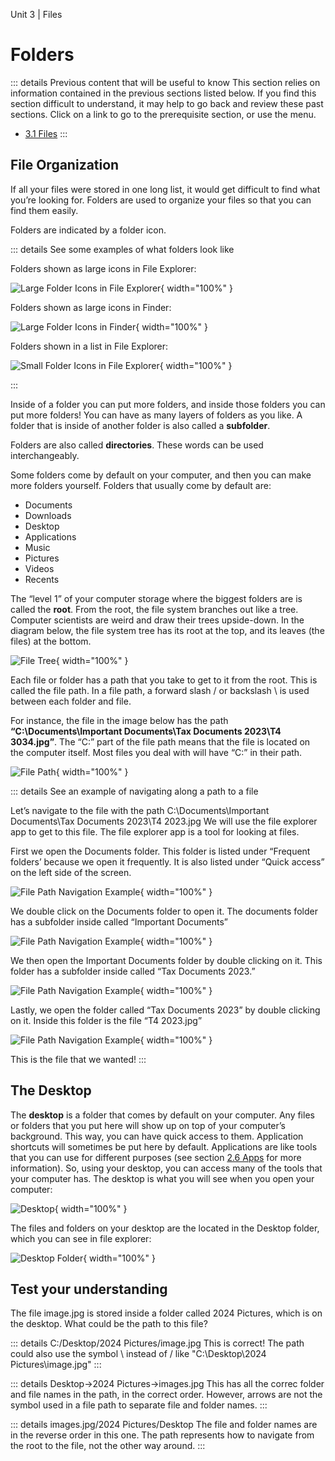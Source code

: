 Unit 3 | Files

# Folders

::: details Previous content that will be useful to know
This section relies on information contained in the previous sections listed below. If you find this section difficult to understand, it may help to go back and review these past sections. Click on a link to go to the prerequisite section, or use the menu.

- [3.1 Files](3.1-files.md)
  :::

## File Organization

If all your files were stored in one long list, it would get difficult to find what you’re looking for. Folders are used to organize your files so that you can find them easily.

Folders are indicated by a folder icon.

::: details See some examples of what folders look like

Folders shown as large icons in File Explorer:

![Large Folder Icons in File Explorer](/course/3-file-system/folders-1.png){ width="100%" }

Folders shown as large icons in Finder:

![Large Folder Icons in Finder](/course/3-file-system/folders-2.png){ width="100%" }

Folders shown in a list in File Explorer:

![Small Folder Icons in File Explorer](/course/3-file-system/folders-3.png){ width="100%" }

:::

Inside of a folder you can put more folders, and inside those folders you can put more folders! You can have as many layers of folders as you like. A folder that is inside of another folder is also called a **subfolder**.

Folders are also called **directories**. These words can be used interchangeably.

Some folders come by default on your computer, and then you can make more folders yourself. Folders that usually come by default are:

- Documents
- Downloads
- Desktop
- Applications
- Music
- Pictures
- Videos
- Recents

The “level 1” of your computer storage where the biggest folders are is called the **root**. From the root, the file system branches out like a tree. Computer scientists are weird and draw their trees upside-down. In the diagram below, the file system tree has its root at the top, and its leaves (the files) at the bottom.

![File Tree](/course/3-file-system/file-tree.png){ width="100%" }

Each file or folder has a path that you take to get to it from the root. This is called the file path. In a file path, a forward slash / or backslash \ is used between each folder and file.

For instance, the file in the image below has the path **“C:\Documents\Important Documents\Tax Documents 2023\T4 3034.jpg”**. The “C:” part of the file path means that the file is located on the computer itself. Most files you deal with will have “C:” in their path.

![File Path](/course/3-file-system/file-path.png){ width="100%" }

::: details See an example of navigating along a path to a file

Let’s navigate to the file with the path C:\Documents\Important Documents\Tax Documents 2023\T4 2023.jpg
We will use the file explorer app to get to this file. The file explorer app is a tool for looking at files.

First we open the Documents folder. This folder is listed under “Frequent folders’ because we open it frequently. It is also listed under “Quick access” on the left side of the screen.

![File Path Navigation Example](/course/3-file-system/file-path-nav-example1.png){ width="100%" }

We double click on the Documents folder to open it. The documents folder has a subfolder inside called “Important Documents”

![File Path Navigation Example](/course/3-file-system/file-path-nav-example2.png){ width="100%" }

We then open the Important Documents folder by double clicking on it. This folder has a subfolder inside called “Tax Documents 2023.”

![File Path Navigation Example](/course/3-file-system/file-path-nav-example3.png){ width="100%" }

Lastly, we open the folder called “Tax Documents 2023” by double clicking on it. Inside this folder is the file “T4 2023.jpg”

![File Path Navigation Example](/course/3-file-system/file-path-nav-example4.png){ width="100%" }

This is the file that we wanted!
:::

## The Desktop

The **desktop** is a folder that comes by default on your computer. Any files or folders that you put here will show up on top of your computer’s background. This way, you can have quick access to them. Application shortcuts will sometimes be put here by default. Applications are like tools that you can use for different purposes (see section [2.6 Apps](../2-apps-and-internet/2.6-apps.md) for more information). So, using your desktop, you can access many of the tools that your computer has.
The desktop is what you will see when you open your computer:

![Desktop](/course/3-file-system/desktop1.png){ width="100%" }

The files and folders on your desktop are the located in the Desktop folder, which you can see in file explorer:

![Desktop Folder](/course/3-file-system/desktop2.png){ width="100%" }

## Test your understanding

The file image.jpg is stored inside a folder called 2024 Pictures, which is on the desktop. What could be the path to this file?

::: details C:/Desktop/2024 Pictures/image.jpg
This is correct! The path could also use the symbol \ instead of / like "C:\Desktop\2024 Pictures\image.jpg"
:::

::: details Desktop->2024 Pictures->images.jpg
This has all the correc folder and file names in the path, in the correct order. However, arrows are not the symbol used in a file path to separate file and folder names.
:::

::: details images.jpg/2024 Pictures/Desktop
The file and folder names are in the reverse order in this one. The path represents how to navigate from the root to the file, not the other way around.
:::
